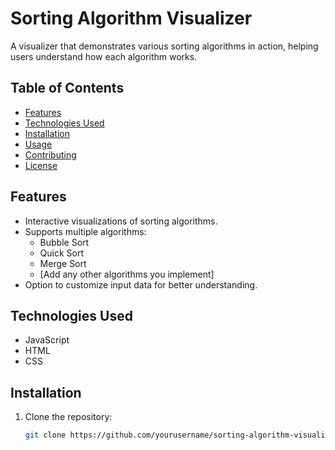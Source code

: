 # Sorting Algorithm Visualizer

A visualizer that demonstrates various sorting algorithms in action, helping users understand how each algorithm works.

## Table of Contents
- [Features](#features)
- [Technologies Used](#technologies-used)
- [Installation](#installation)
- [Usage](#usage)
- [Contributing](#contributing)
- [License](#license)

## Features
- Interactive visualizations of sorting algorithms.
- Supports multiple algorithms: 
  - Bubble Sort
  - Quick Sort
  - Merge Sort
  - [Add any other algorithms you implement]
- Option to customize input data for better understanding.

## Technologies Used
- JavaScript
- HTML
- CSS

## Installation
1. Clone the repository:
   ```bash
   git clone https://github.com/yourusername/sorting-algorithm-visualizer.git

